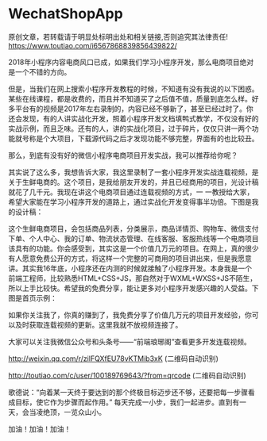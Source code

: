 # WechatShopApp

原创文章，若转载请于明显处标明出处和相关链接,否则追究其法律责任! https://www.toutiao.com/i6567868839856439822/


2018年小程序内容电商风口已成，如果我们学习小程序开发，那么电商项目绝对是一个不错的方向。

但是，当我们在网上搜索小程序开发教程的时候，不知道有没有我说的以下困惑。某些在线课程，都是收费的，而且并不知道买了之后值不值，质量到底怎么样。好多平台有的视频是2017年左右录制的，内容已经不够新了，甚至已经过时了。你还会发现，有的人讲实战化开发，照着小程序开发文档填鸭式教学，不仅没有好的实战示例，而且乏味。还有的人，讲的实战化项目，过于碎片，仅仅只讲一两个功能就号称是个大项目，下载源代码之后才发现功能不够完整，界面有的也比较丑。

那么，到底有没有好的微信小程序电商项目开发实战，我可以推荐给你呢？

其实说了这么多，我想告诉大家，我这里录制了一套小程序开发实战连载视频，是关于生鲜电商的。这个项目，是我给朋友开发的，并且已经商用的项目，光设计稿就花了几千元。我现在讲这个电商项目通过连载视频的方式，一 一教授给大家，希望大家能在学习小程序开发的道路上，通过实战化开发变得事半功倍。下图是我的设计稿：






这个生鲜电商项目，会包括商品列表，分类展示，商品详情页、购物车、微信支付下单、个人中心、我的订单、物流状态管理、在线客服、客服热线等一个电商项目该具有的功能。你会感受到，其实这是一个价值几万元的项目。在网上，真的很少有人愿意免费公开的方式，将这样一个完整的可商用的项目讲出来，但是我愿意讲。其实我16年底，小程序还在内测的时候就接触了小程序开发。本身我是一个前端工程师，比较熟悉HTML+CSS+JS，那自然对于WXML+WXSS+JS不陌生，所以上手比较快。希望我的免费分享，能让更多对小程序开发感兴趣的人受益。下图是首页示例：






如果你关注我了，你真的赚到了，我免费分享了价值几万元的项目开发经验，你可以及时获取连载视频的更新。这里我就不放视频连接了。

大家可以关注我微信公众号和头条号——“前端琅琊阁”查看更多开发连载视频。


http://weixin.qq.com/r/zilFQXfEU78vKTMib3xK (二维码自动识别)

http://toutiao.com/c/user/100189769643/?from=qrcode (二维码自动识别)



歌德说：“向着某一天终于要达到的那个终极目标迈步还不够，还要把每一步骤看成目标，使它作为步骤而起作用。” 每天完成一小步，我们一起进步。直到有一天，会当凌绝顶，一览众山小。

加油！加油！加油！
